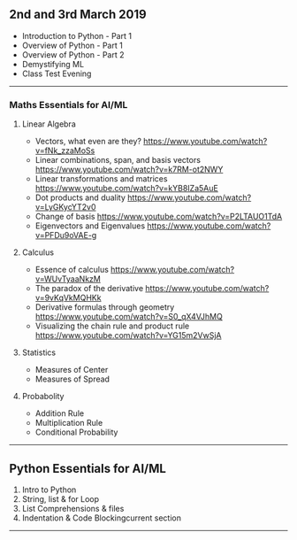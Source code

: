 ## 2nd and 3rd March 2019
* Introduction to Python - Part 1
* Overview of Python - Part 1
* Overview of Python - Part 2
* Demystifying ML
* Class Test Evening

---

### Maths Essentials for AI/ML
1. Linear Algebra
    * Vectors, what even are they? https://www.youtube.com/watch?v=fNk_zzaMoSs
    * Linear combinations, span, and basis vectors https://www.youtube.com/watch?v=k7RM-ot2NWY
    * Linear transformations and matrices https://www.youtube.com/watch?v=kYB8IZa5AuE
    * Dot products and duality https://www.youtube.com/watch?v=LyGKycYT2v0
    * Change of basis https://www.youtube.com/watch?v=P2LTAUO1TdA
    * Eigenvectors and Eigenvalues
    https://www.youtube.com/watch?v=PFDu9oVAE-g

2. Calculus
    * Essence of calculus https://www.youtube.com/watch?v=WUvTyaaNkzM
    * The paradox of the derivative https://www.youtube.com/watch?v=9vKqVkMQHKk
    * Derivative formulas through geometry https://www.youtube.com/watch?v=S0_qX4VJhMQ
    * Visualizing the chain rule and product rule https://www.youtube.com/watch?v=YG15m2VwSjA

3. Statistics
    * Measures of Center
    * Measures of Spread

4. Probabolity
    * Addition Rule
    * Multiplication Rule
    * Conditional Probability


---

## Python Essentials for AI/ML
1. Intro to Python
2. String, list & for Loop
3. List Comprehensions & files
4. Indentation & Code Blockingcurrent section

---
